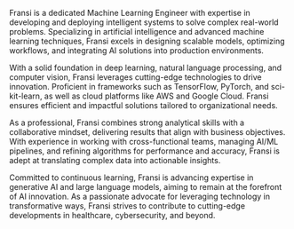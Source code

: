 Fransi is a dedicated Machine Learning Engineer with expertise in developing and deploying intelligent systems to solve complex real-world problems. Specializing in artificial intelligence and advanced machine learning techniques, Fransi excels in designing scalable models, optimizing workflows, and integrating AI solutions into production environments.

With a solid foundation in deep learning, natural language processing, and computer vision, Fransi leverages cutting-edge technologies to drive innovation. Proficient in frameworks such as TensorFlow, PyTorch, and sci-kit-learn, as well as cloud platforms like AWS and Google Cloud. Fransi ensures efficient and impactful solutions tailored to organizational needs.

As a professional, Fransi combines strong analytical skills with a collaborative mindset, delivering results that align with business objectives. With experience in working with cross-functional teams, managing AI/ML pipelines, and refining algorithms for performance and accuracy, Fransi is adept at translating complex data into actionable insights.

Committed to continuous learning, Fransi is advancing expertise in generative AI and large language models, aiming to remain at the forefront of AI innovation. As a passionate advocate for leveraging technology in transformative ways, Fransi strives to contribute to cutting-edge developments in healthcare, cybersecurity, and beyond.
